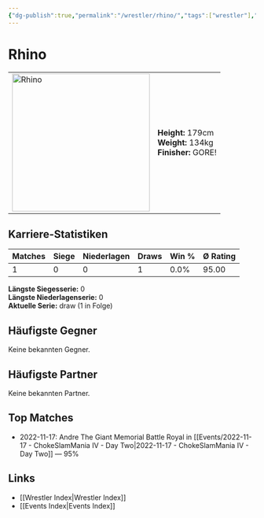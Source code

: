 ```yaml
---
{"dg-publish":true,"permalink":"/wrestler/rhino/","tags":["wrestler"],"noteIcon":"","created":"2025-08-11T09:33:20.658+02:00"}
---
```



# Rhino

<table>
<tr>
<td><img src="Rhino.png" width="280" alt="Rhino"></td>
<td>
<b>Height:</b> 179cm<br>
<b>Weight:</b> 134kg<br>
<b>Finisher:</b> GORE!<br>
</td>
</tr>
</table>

## Karriere-Statistiken

| Matches | Siege | Niederlagen | Draws | Win % | Ø Rating |
|---------|-------|-------------|-------|-------|-----------|
| 1 | 0 | 0 | 1 | 0.0% | 95.00 |

**Längste Siegesserie:** 0<br>**Längste Niederlagenserie:** 0<br>**Aktuelle Serie:** draw (1 in Folge)


## Häufigste Gegner
Keine bekannten Gegner.

## Häufigste Partner
Keine bekannten Partner.

## Top Matches
- 2022-11-17: Andre The Giant Memorial Battle Royal in [[Events/2022-11-17 - ChokeSlamMania IV - Day Two\|2022-11-17 - ChokeSlamMania IV - Day Two]] — 95%

## Links
- [[Wrestler Index\|Wrestler Index]]
- [[Events Index\|Events Index]]

